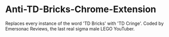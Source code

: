 # Anti-TD-Bricks-Chrome-Extension
Replaces every instance of the word 'TD Bricks' with 'TD Cringe'. Coded by Emersonac Reviews, the last real sigma male LEGO YouTuber.
